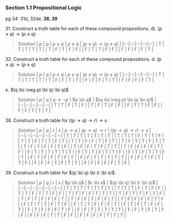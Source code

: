 ### Section 1.1 Propositional Logic
pg 34: 31d, 32de, **38, 39**

31\. Construct a truth table for each of these compound propositions.
d). $(p \lor q) \to (p \land q)$
>Solution
| $p$ | $q$ | $p \lor q$ | $p \land q$ | $(p \lor q) \to (p \land q)$ |
|:-:|:-:|:-:|:-:|:-:|
| T | T | T | T | T |
| T | F | T | F | F |
| F | T | T | F | F |
| F | F | F | F | T |

32\. Construct a truth table for each of these compound propositions.
d. $(p \land q) \to (p \lor q)$
>Solution
| $p$ | $q$ | $p \land q$ | $p \lor q$ | $(p \land q) \to (p \lor q)$ |
|:-:|:-:|:-:|:-:|:-:|
| T | T | T | T | T |
| T | F | F | T | T |
| F | T | F | T | T |
| F | F | F | F | T |

e. $(q \to \neg p) \bi (p \bi q)$
>Solution
| $p$ | $q$ | $q \to \neg p$ | $p \bi q$ | $(q \to \neg p) \bi (p \bi q)$ |
|:-:|:-:|:-:|:-:|:-:|
| T | T | F | T | F |
| T | F | T | F | F |
| F | T | T | F | F |
| F | F | T | T | T |


38\. Construct a truth table for $((p \to q) \to r) \to s$.
>Solution
| $p$ | $q$ | $r$ | $s$ | $p \to q$ | $(p \to q) \to r$ | $((p \to q) \to r) \to s$ |
|:-:|:-:|:-:|:-:|:-:|:-:|:-:|
| T | T | T | T | T | T | T |
| T | T | T | F | T | T | F |
| T | T | F | T | T | F | T |
| T | T | F | F | T | F | T |
| T | F | T | T | F | T | T |
| T | F | T | F | F | T | F |
| T | F | F | T | F | T | T |
| T | F | F | F | F | T | F |
| F | T | T | T | T | T | T |
| F | T | T | F | T | T | F |
| F | T | F | T | T | F | T |
| F | T | F | F | T | F | T |
| F | F | T | T | T | T | T |
| F | F | T | F | T | T | F |
| F | F | F | T | F | T | T |
| F | F | F | F | F | T | F |


39\. Construct a truth table for $(p \bi q) \bi (r \bi s)$.
>Solution
| $p$ | $q$ | $r$ | $s$ | $p \bi q$ | $r \bi s$ | $(p \bi q) \bi (r \bi s)$ |
|:-:|:-:|:-:|:-:|:-:|:-:|:-:|
| T | T | T | T | T | T | T |
| T | T | T | F | T | F | F |
| T | T | F | T | T | F | F |
| T | T | F | F | T | T | T |
| T | F | T | T | F | T | F |
| T | F | T | F | F | F | T |
| T | F | F | T | F | F | T |
| T | F | F | F | F | T | F |
| F | T | T | T | F | T | F |
| F | T | T | F | F | F | T |
| F | T | F | T | F | F | T |
| F | T | F | F | F | T | F |
| F | F | T | T | T | T | T |
| F | F | T | F | T | F | F |
| F | F | F | T | T | F | F |
| F | F | F | F | T | T | T |
